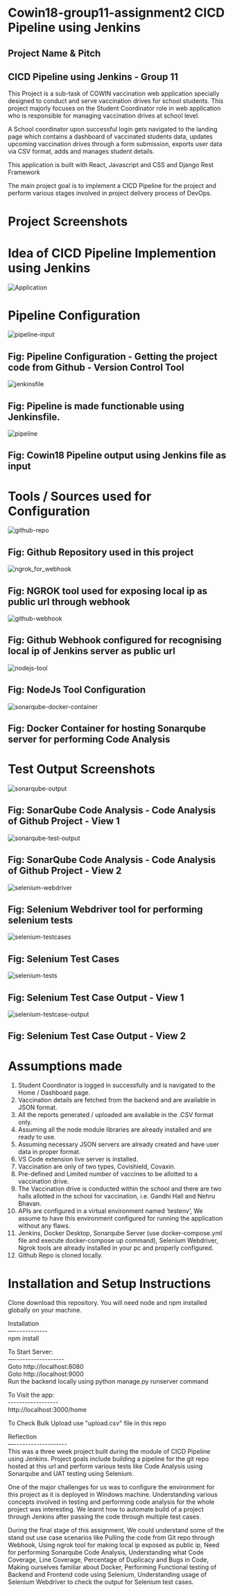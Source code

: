 # Cowin18-group11-assignment2 CICD Pipeline using Jenkins


## Project Name & Pitch <br/>

## CICD Pipeline using Jenkins - Group 11

This Project is a sub-task of COWIN vaccination web application specially designed to conduct and serve vaccination drives for school students. This project majorly focuses on the Student Coordinator role in web application who is responsible for managing vaccination drives at school level. 

A School coordinator upon successful login gets navigated to the landing page which contains a dashboard of vaccinated students data, updates upcoming vaccination drives through a form submission, exports user data via CSV format, adds and manages student details.

This application is built with React, Javascript and CSS and Django Rest Framework

The main project goal is to implement a CICD Pipeline for the project and perform various stages involved in project delivery process of DevOps.

# Project Screenshots

# Idea of CICD Pipeline Implemention using Jenkins
![Application](https://user-images.githubusercontent.com/94062868/177520334-07cac71e-019e-4925-9545-6eb86eeb5450.jpg)

# Pipeline Configuration
![pipeline-input](https://user-images.githubusercontent.com/94062868/177508807-328b0719-7597-4f35-8019-45e6eb7a1fdd.PNG)
## Fig: Pipeline Configuration - Getting the project code from Github - Version Control Tool 
![jenkinsfile](https://user-images.githubusercontent.com/94062868/177508786-5bd6824a-c787-498a-920f-2b391674bd66.PNG)
## Fig: Pipeline is made functionable using Jenkinsfile.
![pipeline](https://user-images.githubusercontent.com/94062868/177508799-ffad254f-66f2-4dde-a61d-6c608a00842b.PNG)
## Fig: Cowin18 Pipeline output using Jenkins file as input

# Tools / Sources used for Configuration
![github-repo](https://user-images.githubusercontent.com/94062868/177508827-c5a6c1f3-11d8-4ce3-92c7-ccdecc0bc59d.PNG)
## Fig: Github Repository used in this project
![ngrok_for_webhook](https://user-images.githubusercontent.com/94062868/177508794-6fc6cb1a-1654-45b5-a358-81ee0323840e.PNG)
## Fig: NGROK tool used for exposing local ip as public url through webhook
![github-webhook](https://user-images.githubusercontent.com/94062868/177508831-5308f4fc-e758-4ee5-994c-8664b0d2b665.PNG)
## Fig: Github Webhook configured for recognising local ip of Jenkins server as public url 
![nodejs-tool](https://user-images.githubusercontent.com/94062868/177508798-1441fed1-c5cd-4719-b655-4b11ce6f6d0f.PNG)
## Fig: NodeJs Tool Configuration
![sonarqube-docker-container](https://user-images.githubusercontent.com/94062868/177508821-62dc5b7d-e32b-4095-afd0-cfba7ff3db30.PNG)
## Fig: Docker Container for hosting Sonarqube server for performing Code Analysis

# Test Output Screenshots 
![sonarqube-output](https://user-images.githubusercontent.com/94062868/177508822-29a9e0f7-2d88-4583-bb7e-2495ecda86b5.PNG)
## Fig: SonarQube Code Analysis - Code Analysis of Github Project - View 1
![sonarqube-test-output](https://user-images.githubusercontent.com/94062868/177508823-4acbcaa9-c78e-4272-892e-e85035e44e11.PNG)
## Fig: SonarQube Code Analysis - Code Analysis of Github Project - View 2
![selenium-webdriver](https://user-images.githubusercontent.com/94062868/177508820-6700fe54-0ba6-49d7-acf9-10ae8eece853.PNG)
## Fig: Selenium Webdriver tool for performing selenium tests
![selenium-testcases](https://user-images.githubusercontent.com/94062868/177508812-f1ee1b04-b8ae-4490-9372-bbe1de1837c0.PNG)
## Fig: Selenium Test Cases 
![selenium-tests](https://user-images.githubusercontent.com/94062868/177508816-90e7090a-50a4-48d8-aa4d-6e242e932ab5.PNG)
## Fig: Selenium Test Case Output - View 1
![selenium-testcase-output](https://user-images.githubusercontent.com/94062868/177508810-addd7ddf-6fc8-4816-96f4-b5bfa4a58047.PNG)
## Fig: Selenium Test Case Output - View 2

# Assumptions made

1. Student Coordinator is logged in successfully and is navigated to the Home / Dashboard page.
2. Vaccination details are fetched from the backend and are available in JSON format.
3. All the reports generated / uploaded are available in the .CSV format only.
4. Assuming all the node module libraries are already installed and are ready to use.
5. Assuming necessary JSON servers are already created and have user data in proper format.
6. VS Code extension live server is installed.
7. Vaccination are only of two types, Covishield, Covaxin.
8. Pre-defined and Limited number of vaccines to be allotted to a vaccination drive.
9. The Vaccination drive is conducted within the school and there are two halls allotted in the school for vaccination, i.e. Gandhi Hall and Nehru Bhavan.
10. APIs are configured in a virtual environment named ‘testenv’, We assume to have this environment configured for running the application without any flaws.
11. Jenkins, Docker Desktop, Sonarqube Server (use docker-compose.yml file and execute docker-compose up command), Selenium Webdriver, Ngrok tools are already installed in your pc and properly configured. 
12. Github Repo is cloned locally.

# Installation and Setup Instructions

Clone download this repository. You will need node and npm installed globally on your machine.

Installation <br/>
—------------ <br/>
npm install

To Start Server: <br/>
—------------------ <br/>
Goto http://localhost:8080 <br/>
Goto http://localhost:9000 <br/>
Run the backend locally using python manage.py runserver command

To Visit the app: <br/>
------------------ <br/>
http://localhost:3000/home

To Check Bulk Upload use "upload.csv" file in this repo

Reflection <br/>
—------------------- <br/>
This was a three week project built during the module of CICD Pipeline using Jenkins. Project goals include building a pipeline for the git repo hosted at this url and perform various tests like Code Analysis using Sonarqube and UAT testing using Selenium. 

One of the major challenges for us was to configure the environment for this project as it is deployed in Windows machine. Understanding various concepts involved in testing and performing code analysis for the whole project was interesting. We learnt how to automate build of a project through Jenkins after passing the code through multiple test cases.

During the final stage of this assignment, We could understand some of the stand out use case scenarios like Pulling the code from Git repo through Webhook, Using ngrok tool for making local ip exposed as public ip, Need for performing Sonarqube Code Analysis, Understanding what Code Coverage, Line Coverage, Percentage of Duplicacy and Bugs in Code, Making ourselves familiar about Docker, Performing Functional testing of Backend and Frontend code using Selenium, Understanding usage of Selenium Webdriver to check the output for Selenium test cases. 


